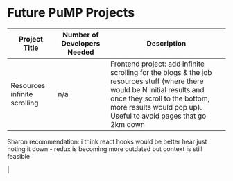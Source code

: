 # Future PuMP Projects

| Project Title | Number of Developers Needed | Description |
| ------------- | --------------------------- | ----------- |
| Resources infinite scrolling | n/a | <div>Frontend project: add infinite scrolling for the blogs & the job resources stuff (where there would be N initial results and once they scroll to the bottom, more results would pop up). Useful to avoid pages that go 2km down

Sharon recommendation: i think react hooks would be better hear just noting it down - redux is becoming more outdated but context is still feasible
</div> |
